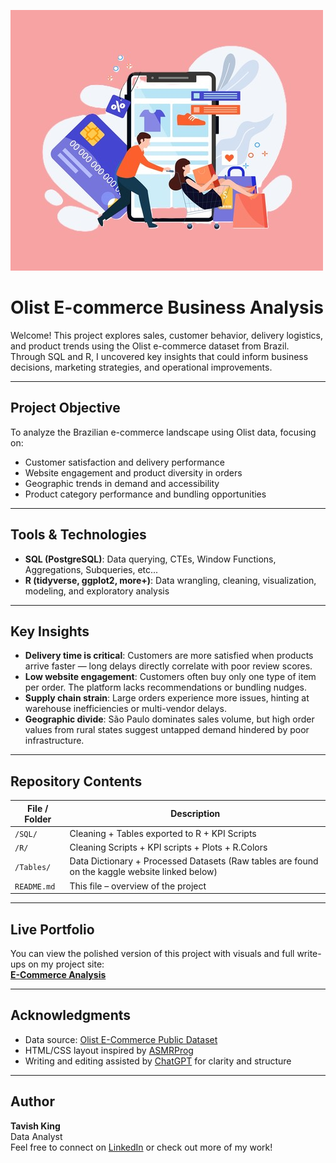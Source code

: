 ![Ecommerce](Images/ecommerce_cartoon.jpg)
# Olist E-commerce Business Analysis

Welcome! This project explores sales, customer behavior, delivery logistics, and product trends using the Olist e-commerce dataset from Brazil. Through SQL and R, I uncovered key insights that could inform business decisions, marketing strategies, and operational improvements.

---

## Project Objective

To analyze the Brazilian e-commerce landscape using Olist data, focusing on:
- Customer satisfaction and delivery performance
- Website engagement and product diversity in orders
- Geographic trends in demand and accessibility
- Product category performance and bundling opportunities

---

## Tools & Technologies

- **SQL (PostgreSQL)**: Data querying, CTEs, Window Functions, Aggregations, Subqueries, etc...
- **R (tidyverse, ggplot2, more+)**: Data wrangling, cleaning, visualization, modeling, and exploratory analysis

---

## Key Insights

- **Delivery time is critical**: Customers are more satisfied when products arrive faster — long delays directly correlate with poor review scores.
- **Low website engagement**: Customers often buy only one type of item per order. The platform lacks recommendations or bundling nudges.
- **Supply chain strain**: Large orders experience more issues, hinting at warehouse inefficiencies or multi-vendor delays.
- **Geographic divide**: São Paulo dominates sales volume, but high order values from rural states suggest untapped demand hindered by poor infrastructure.

---

## Repository Contents

| File / Folder | Description |
|---------------|-------------|
| `/SQL/` | Cleaning + Tables exported to R + KPI Scripts |
| `/R/` | Cleaning Scripts + KPI scripts + Plots + R.Colors |
| `/Tables/` | Data Dictionary + Processed Datasets (Raw tables are found on the kaggle website linked below) |
| `README.md` | This file – overview of the project |

---

## Live Portfolio

You can view the polished version of this project with visuals and full write-ups on my project site:  
[**E-Commerce Analysis**](https://17tking.github.io/TavishKing.github.io/report2/index.html)

---

## Acknowledgments

- Data source: [Olist E-Commerce Public Dataset](https://www.kaggle.com/datasets/olistbr/brazilian-ecommerce)
- HTML/CSS layout inspired by [ASMRProg](https://www.youtube.com/@ASMRProg)
- Writing and editing assisted by [ChatGPT](https://openai.com/chatgpt) for clarity and structure

---

## Author

**Tavish King**  
Data Analyst  
Feel free to connect on [LinkedIn](https://www.linkedin.com/in/tavish-king/) or check out more of my work!

